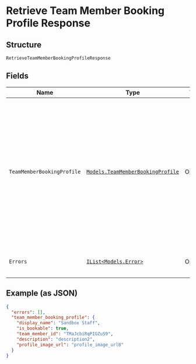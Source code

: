 
# Retrieve Team Member Booking Profile Response

## Structure

`RetrieveTeamMemberBookingProfileResponse`

## Fields

| Name | Type | Tags | Description |
|  --- | --- | --- | --- |
| `TeamMemberBookingProfile` | [`Models.TeamMemberBookingProfile`](../../doc/models/team-member-booking-profile.md) | Optional | The booking profile of a seller's team member, including the team member's ID, display name, description and whether the team member can be booked as a service provider. |
| `Errors` | [`IList<Models.Error>`](../../doc/models/error.md) | Optional | Errors that occurred during the request. |

## Example (as JSON)

```json
{
  "errors": [],
  "team_member_booking_profile": {
    "display_name": "Sandbox Staff",
    "is_bookable": true,
    "team_member_id": "TMaJcbiRqPIGZuS9",
    "description": "description2",
    "profile_image_url": "profile_image_url8"
  }
}
```

